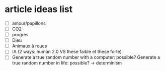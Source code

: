 # article ideas list

- [ ] amour/papillons
- [ ] CO2
- [ ] progrès
- [ ] Dieu
- [ ] Animaux à roues
- [ ] IA (2 ways: human 2.0 VS these faible et these forte)
- [ ] Generate a true random number with a computer: possible? Generate a true random number in life: possible? -> determinism
